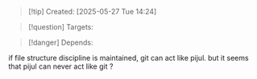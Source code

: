 
>[!tip] Created: [2025-05-27 Tue 14:24]

>[!question] Targets: 

>[!danger] Depends: 

if file structure discipline is maintained, git can act like pijul.  but it seems that pijul can never act like git ?